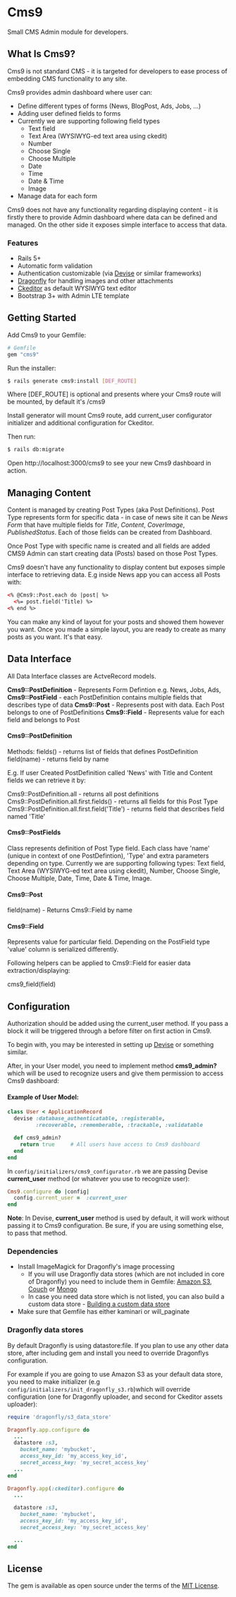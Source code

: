 # Cms9

Small CMS Admin module for developers.


## What Is Cms9?

Cms9 is not standard CMS - it is targeted for developers to ease process of embedding CMS functionality to any site.

Cms9 provides admin dashboard where user can:
* Define different types of forms (News, BlogPost, Ads, Jobs, ...)
* Adding user defined fields to forms
* Currently we are supporting following field types
  * Text field
  * Text Area (WYSIWYG-ed text area using ckedit)
  * Number
  * Choose Single
  * Choose Multiple
  * Date
  * Time
  * Date & Time
  * Image
* Manage data for each form

Cms9 does not have any functionality regarding displaying content - it is firstly there to provide Admin dashboard where data can be defined and managed. On the other side it exposes simple interface to access that data.

### Features
* Rails 5+ 
* Automatic form validation
* Authentication customizable (via [Devise](https://github.com/plataformatec/devise) or similar frameworks)
* [Dragonfly](https://github.com/markevans/dragonfly) for handling images and other attachments
* [Ckeditor](https://github.com/galetahub/ckeditor) as default WYSIWYG text editor
* Bootstrap 3+ with Admin LTE template


## Getting Started

Add Cms9 to your Gemfile:

```ruby
# Gemfile
gem "cms9"
```

Run the installer:

```bash
$ rails generate cms9:install [DEF_ROUTE]
```

Where [DEF_ROUTE] is optional and presents where your Cms9 route will be mounted, by default it's /cms9

Install generator will mount Cms9 route, add current_user configurator initializer and additional configuration for Ckeditor.

Then run:

```bash
$ rails db:migrate
```

Open http://localhost:3000/cms9 to see your new Cms9 dashboard in action.

## Managing Content
Content is managed by creating Post Types (aka Post Definitions). Post Type represents form for specific data - in case of news site it can be *News Form* that have multiple fields for *Title*, *Content*, *CoverImage*, *PublishedStatus*. Each of those fields can be created from Dashboard.

Once Post Type with specific name is created and all fields are added CMS9 Admin can start creating data (Posts) based on those Post Types. 

Cms9 doesn't have any functionality to display content but exposes simple interface to retrieving data. E.g inside News app you can access all Posts with:

```html
<% @Cms9::Post.each do |post| %>
  <%= post.field('Title) %>
<% end %>
```

You can make any kind of layout for your posts and showed them however you want. Once you made a simple layout, you are ready to create as many posts as you want. It's that easy.


## Data Interface
All Data Interface classes are ActveRecord models.

**Cms9::PostDefinition** - Represents Form Defintion e.g. News, Jobs, Ads, 
**Cms9::PostField** - each PostDefinition contains multiple fields that describes type of data
**Cms9::Post** - Represents post with data. Each Post belongs to one of PostDefinitions
**Cms9::Field** - Represents value for each field and belongs to Post


#### Cms9::PostDefinition
Methods:
fields() - returns list of fields that defines PostDefinition
field(name) - returns field by name

E.g. If user Created PostDefinition called 'News' with Title and Content fields we can retrieve it by:

Cms9::PostDefinition.all - returns all post definitions
Cms9::PostDefinition.all.first.fields() - returns all fields for this Post Type
Cms9::PostDefinition.all.first.field('Title') - returns field that describes field named 'Title'

#### Cms9::PostFields
Class represents definition of Post Type field. Each class have 'name' (unique in context of one PostDefintion), 'Type' and extra parameters depending on type. Currently we are supporting following types: Text field, Text Area (WYSIWYG-ed text area using ckedit), Number, Choose Single, Choose Multiple, Date, Time, Date & Time, Image.

#### Cms9::Post
field(name) - Returns Cms9::Field by name

#### Cms9::Field
Represents value for particular field. Depending on the PostField type 'value' column is serialized differently. 

Following helpers can be applied to Cms9::Field for easier data extraction/displaying:

cms9\_field(field)

## Configuration

Authorization should be added using the current_user method. If you pass a block it will be triggered through a 
before filter on first action in Cms9.

To begin with, you may be interested in setting up [Devise](https://github.com/sferik/rails_admin/wiki/Devise) or 
something similar.

After, in your User model, you need to implement method **cms9_admin?** which will be used to recognize users and 
give them permission to access Cms9 dashboard:

#### Example of User Model:

```ruby
class User < ApplicationRecord
  devise :database_authenticatable, :registerable,
         :recoverable, :rememberable, :trackable, :validatable

  def cms9_admin?
    return true     # All users have access to Cms9 dashboard
  end
end
```

In `config/initializers/cms9_configurator.rb` we are passing Devise **current_user** method (or whatever you use 
to recognize user):

```ruby
Cms9.configure do |config|
  config.current_user =  :current_user
end
```

**Note**: In Devise, **current_user** method is used by default, it will work without passing it to Cms9 
configuration. Be sure, if you are using something else, to pass that method.

### Dependencies

* Install ImageMagick for Dragonfly's image processing
  * If you will use Dragonfly data stores (which are not included in core of Dragonfly) you need to include them in Gemfile: [Amazon S3](https://github.com/markevans/dragonfly-s3_data_store), [Couch](https://github.com/markevans/dragonfly-couch_data_store) or [Mongo](https://github.com/markevans/dragonfly-mongo_data_store)
  * In case you need data store which is not listed, you can also build a custom data store - [Building a custom data store](http://markevans.github.io/dragonfly/data-stores/#building-a-custom-data-store)
* Make sure that Gemfile has either kaminari or will_paginate

### Dragonfly data stores

By default Dragonfly is using datastore:file. If you plan to use any other data store, after including gem and 
install you need to override Dragonflys configuration.

For example if you are going to use Amazon S3 as your default data store, you need to make initializer 
(e.g `config/initializers/init_dragonfly_s3.rb`)which will override configuration (one for Dragonfly uploader, and second for Ckeditor assets uploader):

```ruby
require 'dragonfly/s3_data_store'

Dragonfly.app.configure do
  ...
  datastore :s3,
    bucket_name: 'mybucket',
    access_key_id: 'my_access_key_id',
    secret_access_key: 'my_secret_access_key'
  ...
end

Dragonfly.app(:ckeditor).configure do
  ...

  datastore :s3,
    bucket_name: 'mybucket',
    access_key_id: 'my_access_key_id',
    secret_access_key: 'my_secret_access_key'

  ...
end
```

## License
The gem is available as open source under the terms of the [MIT License](http://opensource.org/licenses/MIT).
